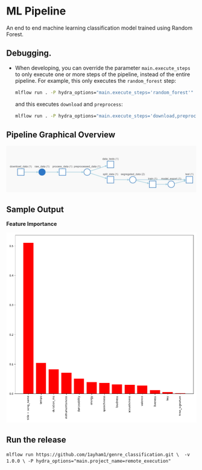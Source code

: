 
# ML Pipeline
An end to end machine learning classification model trained using Random Forest.

## Debugging.  
* When developing, you can override the parameter ``main.execute_steps`` to only execute one or
  more steps of the pipeline, instead of the entire pipeline. 
  For example, this only executes the ``random_forest`` step:
  ```bash
  mlflow run . -P hydra_options="main.execute_steps='random_forest'"
  ```
  and this executes ``download`` and ``preprocess``:
  ```bash
  mlflow run . -P hydra_options="main.execute_steps='download,preprocess'"
  ```

## Pipeline Graphical Overview
![graph](./images/graphical_view.JPG)

## Sample Output
**Feature Importance**

![features](./images/feature_importance_0_f1fd3194.png)

## Run the release

`mlflow run https://github.com/1ayham1/genre_classification.git \ 
             -v 1.0.0 \
             -P hydra_options="main.project_name=remote_execution"`
